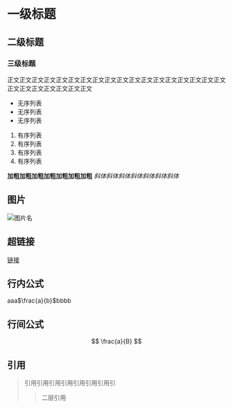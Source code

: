 # 一级标题

## 二级标题

### 三级标题

正文正文正文正文正文正文正文正文正文正文正文正文正文正文正文正文正文正文正文正文正文正文正文正文正文

- 无序列表
- 无序列表
- 无序列表

1. 有序列表
2. 有序列表
3. 有序列表
4. 有序列表

**加粗加粗加粗加粗加粗加粗加粗**
*斜体斜体斜体斜体斜体斜体斜体*

## 图片
![图片名](https://encrypted-tbn0.gstatic.com/images?q=tbn:ANd9GcTLcHwZqaebTDUu-HcL_9jObS4IdkGwutK0C59wxzLO_m3P3ScDZwaR_H4Odx2TB0fT64s&usqp=CAU)

## 超链接
[链接](www.baidu.com)

## 行内公式
aaa$\frac{a}{b}$bbbb

## 行间公式
$$
\frac{a}{B}
$$

## 引用

> 引用引用引用引用引用引用引用引
> > 二层引用